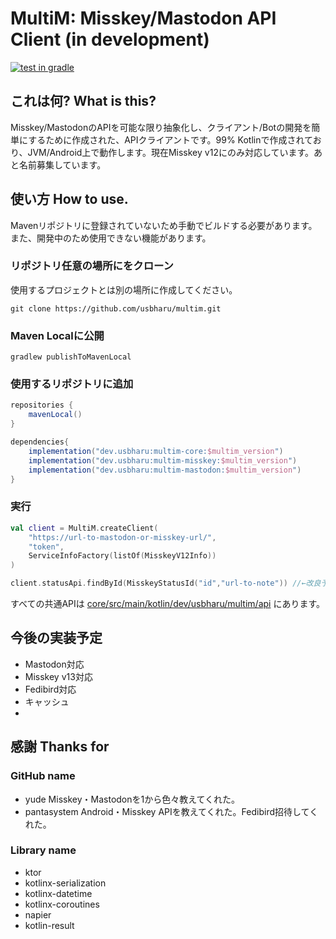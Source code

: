 
# MultiM: Misskey/Mastodon API Client (in development)

[![test in gradle](https://github.com/usbharu/multim/actions/workflows/pr-test.yml/badge.svg)](https://github.com/usbharu/multim/actions/workflows/pr-test.yml)

## これは何? What is this?

Misskey/MastodonのAPIを可能な限り抽象化し、クライアント/Botの開発を簡単にするために作成された、APIクライアントです。99% Kotlinで作成されており、JVM/Android上で動作します。現在Misskey v12にのみ対応しています。あと名前募集しています。

## 使い方 How to use.

Mavenリポジトリに登録されていないため手動でビルドする必要があります。また、開発中のため使用できない機能があります。

### リポジトリ任意の場所にをクローン

使用するプロジェクトとは別の場所に作成してください。

`git clone https://github.com/usbharu/multim.git`

### Maven Localに公開

`gradlew publishToMavenLocal`

### 使用するリポジトリに追加

```groovy
repositories {
    mavenLocal()
}

dependencies{
    implementation("dev.usbharu:multim-core:$multim_version")
    implementation("dev.usbharu:multim-misskey:$multim_version")
    implementation("dev.usbharu:multim-mastodon:$multim_version")
}
```
### 実行

```kotlin
val client = MultiM.createClient(
    "https://url-to-mastodon-or-misskey-url/",
    "token",
    ServiceInfoFactory(listOf(MisskeyV12Info))
)

client.statusApi.findById(MisskeyStatusId("id","url-to-note")) //←改良予定
```
すべての共通APIは [core/src/main/kotlin/dev/usbharu/multim/api](https://github.com/usbharu/multim/tree/develop/core/src/main/kotlin/dev/usbharu/multim/api) にあります。

## 今後の実装予定

- Mastodon対応
- Misskey v13対応
- Fedibird対応
- キャッシュ
- 

## 感謝 Thanks for

### GitHub name
- yude Misskey・Mastodonを1から色々教えてくれた。
- pantasystem Android・Misskey APIを教えてくれた。Fedibird招待してくれた。

### Library name
- ktor
- kotlinx-serialization
- kotlinx-datetime
- kotlinx-coroutines
- napier
- kotlin-result
